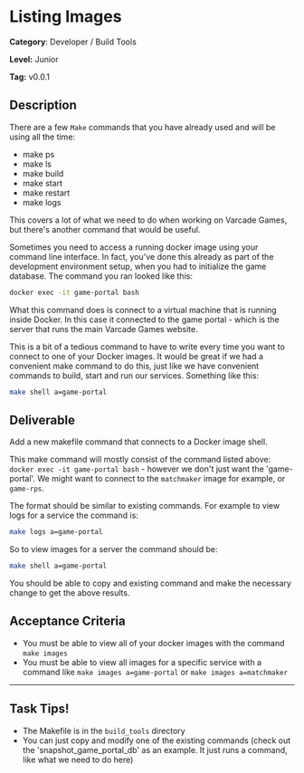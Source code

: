 # Listing Images

**Category**: Developer / Build Tools

**Level:** Junior

**Tag:** v0.0.1 

## Description

There are a few `Make` commands that you have already used and will be using all the time:

* make ps
* make ls
* make build
* make start
* make restart
* make logs

This covers a lot of what we need to do when working on Varcade Games, but there's another command that would be useful.

Sometimes you need to access a running docker image using your command line interface. In fact, you've done this already as part of the development environment setup, when you had to initialize the game database. The command you ran looked like this:

```bash
docker exec -it game-portal bash
```

What this command does is connect to a virtual machine that is running inside Docker. In this case it connected to the game portal - which is the server that runs the main Varcade Games website.

This is a bit of a tedious command to have to write every time you want to connect to one of your Docker images. It would be great if we had a convenient make command to do this, just like we have convenient commands to build, start and run our services. Something like this:

```bash
make shell a=game-portal
```


## Deliverable

Add a new makefile command that connects to a Docker image shell.

This make command will mostly consist of the command listed above: `docker exec -it game-portal bash` - however we don't just want the 'game-portal'. We might want to connect to the `matchmaker` image for example, or `game-rps`. 

The format should be similar to existing commands. For example to view logs for a service the command is: 

```bash
make logs a=game-portal
```

So to view images for a server the command should be:

```bash
make shell a=game-portal
```

You should be able to copy and existing command and make the necessary change to get the above results.

## Acceptance Criteria

* You must be able to view all of your docker images with the command `make images`
* You must be able to view all images for a specific service with a command like `make images a=game-portal` or `make images a=matchmaker`

***

## Task Tips!

* The Makefile is in the `build_tools` directory
* You can just copy and modify one of the existing commands (check out the 'snapshot_game_portal_db' as an example. It just runs a command, like what we need to do here)